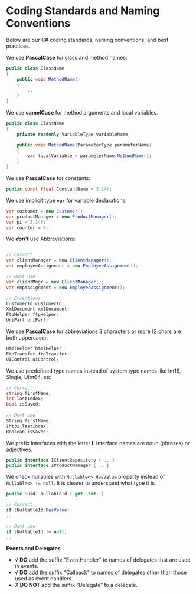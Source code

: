 ﻿# Coding Standards and Naming Conventions

Below are our C# coding standards, naming conventions, and best practices.

We use **PascalCase** for class and method names:

```csharp
public class ClassName
{
    public void MethodName()
    {
        ..
    }    
}
```
We use **camelCase** for method arguments and local variables.

```csharp
public class ClassName
{
    private readonly VariableType variableName;

    public void MethodName(ParameterType parameterName)
    {
        var localVariable = parameterName.MethodName();                
    }
}
```


We use **PascalCase** for constants:
```csharp
public const float ConstantName = 3.14f;
```

We use implicit type **`var`** for variable declarations:
```csharp
var customer = new Customer();
var productManager = new ProductManager();
var pi = 3.14f;
var counter = 0;
```

We ***don't*** use Abbreviations:
```csharp

// Correct
var clientManager = new ClientManager();
var employeeAssignment = new EmployeeAssignment();

// Dont use
var clientMngr = new ClientManager();
var empAssignment = new EmployeeAssignment();

// Exceptions
CustomerId customerId;
XmlDocument xmlDocument;
FtpHelper ftpHelper;
UriPart uriPart;
```

We use **PascalCase** for abbreviations 3 characters or more (2 chars are both uppercase):
```csharp
HtmlHelper htmlHelper;
FtpTransfer ftpTransfer;
UIControl uiControl;
```

We use predefined type names instead of system type names like Int16, Single, UInt64, etc
```csharp
// Correct
string firstName;
int lastIndex;
bool isSaved;
 
// Dont use
String firstName;
Int32 lastIndex;
Boolean isSaved;
```

We prefix interfaces with the letter **I**. Interface names are noun (phrases) or adjectives.
```csharp
public interface IClientRepository { .. }
public interface IProductManager { .. }
```

We check nullables with `Nullable<>.HasValue` property instead of `Nullable<> != null`. It is clearer to understand what type it is.
```csharp
public Guid? NullableId { get; set; }

// Correct
if (NullableId.HasValue)
..

// Dont use
if (NullableId != null)
..
```

**Events and Delegates**

- √ **DO** add the suffix "EventHandler" to names of delegates that are used in events.
- √ **DO** add the suffix "Callback" to names of delegates other than those used as event handlers. 
- X **DO NOT** add the suffix "Delegate" to a delegate.


